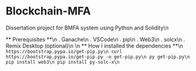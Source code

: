 # Blockchain-MFA
Dissertation project for BMFA system using Python and Solidity\n

** Prerequisites **\n
. Ganache\n
. VSCode\n
. pip\n
. Web3\n
. solcx\n
. Remix Desktop (optional)\n
\n
** How I installed the dependencies **\n
``https://bootstrap.pypa.io/get-pip.py\n
  curl https://bootstrap.pypa.io/get-pip.py -o get-pip.py\n
  py get-pip.py\n
  pip install web3\n
  pip install py-solc-x\n
``  

